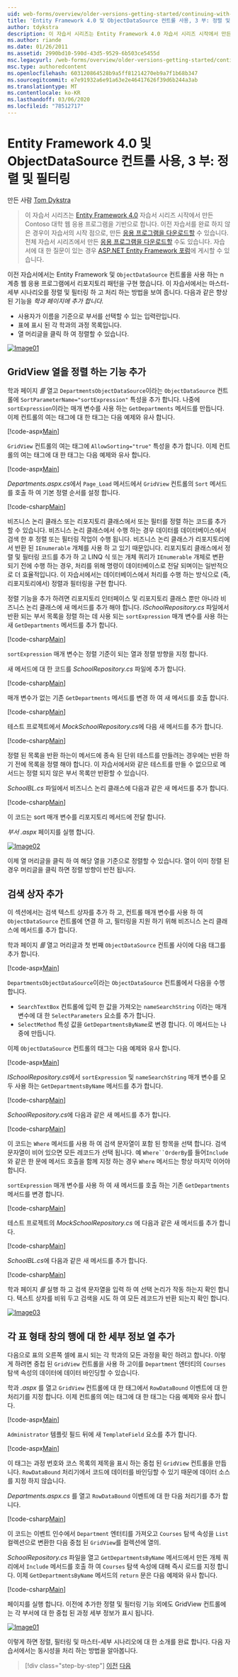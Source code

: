 ```yaml
---
uid: web-forms/overview/older-versions-getting-started/continuing-with-ef/using-the-entity-framework-and-the-objectdatasource-control-part-3-sorting-and-filtering
title: 'Entity Framework 4.0 및 ObjectDataSource 컨트롤 사용, 3 부: 정렬 및 필터링 | Microsoft Docs'
author: tdykstra
description: 이 자습서 시리즈는 Entity Framework 4.0 자습서 시리즈 시작에서 만든 Contoso 대학 웹 응용 프로그램을 기반으로 합니다. I...
ms.author: riande
ms.date: 01/26/2011
ms.assetid: 2990bd10-590d-43d5-9529-6b503ce5455d
msc.legacyurl: /web-forms/overview/older-versions-getting-started/continuing-with-ef/using-the-entity-framework-and-the-objectdatasource-control-part-3-sorting-and-filtering
msc.type: authoredcontent
ms.openlocfilehash: 603120864528b9a5ff81214270eb9a7f1b68b347
ms.sourcegitcommit: e7e91932a6e91a63e2e46417626f39d6b244a3ab
ms.translationtype: MT
ms.contentlocale: ko-KR
ms.lasthandoff: 03/06/2020
ms.locfileid: "78512717"
---
```

# <a name="using-the-entity-framework-40-and-the-objectdatasource-control-part-3-sorting-and-filtering"></a>Entity Framework 4.0 및 ObjectDataSource 컨트롤 사용, 3 부: 정렬 및 필터링

만든 사람 [Tom Dykstra](https://github.com/tdykstra)

> 이 자습서 시리즈는 [Entity Framework 4.0](https://asp.net/entity-framework/tutorials#Getting%20Started) 자습서 시리즈 시작에서 만든 Contoso 대학 웹 응용 프로그램을 기반으로 합니다. 이전 자습서를 완료 하지 않은 경우이 자습서의 시작 점으로, 만든 [응용 프로그램을 다운로드할](https://code.msdn.microsoft.com/ASPNET-Web-Forms-97f8ee9a) 수 있습니다. 전체 자습서 시리즈에서 만든 [응용 프로그램을 다운로드할](https://code.msdn.microsoft.com/ASPNET-Web-Forms-6c7197aa) 수도 있습니다. 자습서에 대 한 질문이 있는 경우 [ASP.NET Entity Framework 포럼](https://forums.asp.net/1227.aspx)에 게시할 수 있습니다.

이전 자습서에서는 Entity Framework 및 `ObjectDataSource` 컨트롤을 사용 하는 n 계층 웹 응용 프로그램에서 리포지토리 패턴을 구현 했습니다. 이 자습서에서는 마스터-세부 시나리오를 정렬 및 필터링 하 고 처리 하는 방법을 보여 줍니다. 다음과 같은 향상 된 기능을 *학과 페이지에 추가 합니다.*

- 사용자가 이름을 기준으로 부서를 선택할 수 있는 입력란입니다.
- 표에 표시 된 각 학과의 과정 목록입니다.
- 열 머리글을 클릭 하 여 정렬할 수 있습니다.

[![Image01](using-the-entity-framework-and-the-objectdatasource-control-part-3-sorting-and-filtering/_static/image2.png)](using-the-entity-framework-and-the-objectdatasource-control-part-3-sorting-and-filtering/_static/image1.png)

## <a name="adding-the-ability-to-sort-gridview-columns"></a>GridView 열을 정렬 하는 기능 추가

학과 페이지 *를* 열고 `DepartmentsObjectDataSource`이라는 `ObjectDataSource` 컨트롤에 `SortParameterName="sortExpression"` 특성을 추가 합니다. 나중에 `sortExpression`이라는 매개 변수를 사용 하는 `GetDepartments` 메서드를 만듭니다. 이제 컨트롤의 여는 태그에 대 한 태그는 다음 예제와 유사 합니다.

[!code-aspx[Main](using-the-entity-framework-and-the-objectdatasource-control-part-3-sorting-and-filtering/samples/sample1.aspx)]

`GridView` 컨트롤의 여는 태그에 `AllowSorting="true"` 특성을 추가 합니다. 이제 컨트롤의 여는 태그에 대 한 태그는 다음 예제와 유사 합니다.

[!code-aspx[Main](using-the-entity-framework-and-the-objectdatasource-control-part-3-sorting-and-filtering/samples/sample2.aspx)]

*Departments.aspx.cs*에서 `Page_Load` 메서드에서 `GridView` 컨트롤의 `Sort` 메서드를 호출 하 여 기본 정렬 순서를 설정 합니다.

[!code-csharp[Main](using-the-entity-framework-and-the-objectdatasource-control-part-3-sorting-and-filtering/samples/sample3.cs)]

비즈니스 논리 클래스 또는 리포지토리 클래스에서 또는 필터를 정렬 하는 코드를 추가할 수 있습니다. 비즈니스 논리 클래스에서 수행 하는 경우 데이터를 데이터베이스에서 검색 한 후 정렬 또는 필터링 작업이 수행 됩니다. 비즈니스 논리 클래스가 리포지토리에서 반환 된 `IEnumerable` 개체를 사용 하 고 있기 때문입니다. 리포지토리 클래스에서 정렬 및 필터링 코드를 추가 하 고 LINQ 식 또는 개체 쿼리가 `IEnumerable` 개체로 변환 되기 전에 수행 하는 경우, 처리를 위해 명령이 데이터베이스로 전달 되며이는 일반적으로 더 효율적입니다. 이 자습서에서는 데이터베이스에서 처리를 수행 하는 방식으로 (즉, 리포지토리에서) 정렬과 필터링을 구현 합니다.

정렬 기능을 추가 하려면 리포지토리 인터페이스 및 리포지토리 클래스 뿐만 아니라 비즈니스 논리 클래스에 새 메서드를 추가 해야 합니다. *ISchoolRepository.cs* 파일에서 반환 되는 부서 목록을 정렬 하는 데 사용 되는 `sortExpression` 매개 변수를 사용 하는 새 `GetDepartments` 메서드를 추가 합니다.

[!code-csharp[Main](using-the-entity-framework-and-the-objectdatasource-control-part-3-sorting-and-filtering/samples/sample4.cs)]

`sortExpression` 매개 변수는 정렬 기준이 되는 열과 정렬 방향을 지정 합니다.

새 메서드에 대 한 코드를 *SchoolRepository.cs* 파일에 추가 합니다.

[!code-csharp[Main](using-the-entity-framework-and-the-objectdatasource-control-part-3-sorting-and-filtering/samples/sample5.cs)]

매개 변수가 없는 기존 `GetDepartments` 메서드를 변경 하 여 새 메서드를 호출 합니다.

[!code-csharp[Main](using-the-entity-framework-and-the-objectdatasource-control-part-3-sorting-and-filtering/samples/sample6.cs)]

테스트 프로젝트에서 *MockSchoolRepository.cs*에 다음 새 메서드를 추가 합니다.

[!code-csharp[Main](using-the-entity-framework-and-the-objectdatasource-control-part-3-sorting-and-filtering/samples/sample7.cs)]

정렬 된 목록을 반환 하는이 메서드에 종속 된 단위 테스트를 만들려는 경우에는 반환 하기 전에 목록을 정렬 해야 합니다. 이 자습서에서와 같은 테스트를 만들 수 없으므로 메서드는 정렬 되지 않은 부서 목록만 반환할 수 있습니다.

*SchoolBL.cs* 파일에서 비즈니스 논리 클래스에 다음과 같은 새 메서드를 추가 합니다.

[!code-csharp[Main](using-the-entity-framework-and-the-objectdatasource-control-part-3-sorting-and-filtering/samples/sample8.cs)]

이 코드는 sort 매개 변수를 리포지토리 메서드에 전달 합니다.

*부서 .aspx* 페이지를 실행 합니다.

[![Image02](using-the-entity-framework-and-the-objectdatasource-control-part-3-sorting-and-filtering/_static/image4.png)](using-the-entity-framework-and-the-objectdatasource-control-part-3-sorting-and-filtering/_static/image3.png)

이제 열 머리글을 클릭 하 여 해당 열을 기준으로 정렬할 수 있습니다. 열이 이미 정렬 된 경우 머리글을 클릭 하면 정렬 방향이 반전 됩니다.

## <a name="adding-a-search-box"></a>검색 상자 추가

이 섹션에서는 검색 텍스트 상자를 추가 하 고, 컨트롤 매개 변수를 사용 하 여 `ObjectDataSource` 컨트롤에 연결 하 고, 필터링을 지원 하기 위해 비즈니스 논리 클래스에 메서드를 추가 합니다.

학과 페이지 *를* 열고 머리글과 첫 번째 `ObjectDataSource` 컨트롤 사이에 다음 태그를 추가 합니다.

[!code-aspx[Main](using-the-entity-framework-and-the-objectdatasource-control-part-3-sorting-and-filtering/samples/sample9.aspx)]

`DepartmentsObjectDataSource`이라는 `ObjectDataSource` 컨트롤에서 다음을 수행 합니다.

- `SearchTextBox` 컨트롤에 입력 한 값을 가져오는 `nameSearchString` 이라는 매개 변수에 대 한 `SelectParameters` 요소를 추가 합니다.
- `SelectMethod` 특성 값을 `GetDepartmentsByName`로 변경 합니다. 이 메서드는 나중에 만듭니다.

이제 `ObjectDataSource` 컨트롤의 태그는 다음 예제와 유사 합니다.

[!code-aspx[Main](using-the-entity-framework-and-the-objectdatasource-control-part-3-sorting-and-filtering/samples/sample10.aspx)]

*ISchoolRepository.cs*에서 `sortExpression` 및 `nameSearchString` 매개 변수를 모두 사용 하는 `GetDepartmentsByName` 메서드를 추가 합니다.

[!code-csharp[Main](using-the-entity-framework-and-the-objectdatasource-control-part-3-sorting-and-filtering/samples/sample11.cs)]

*SchoolRepository.cs*에 다음과 같은 새 메서드를 추가 합니다.

[!code-csharp[Main](using-the-entity-framework-and-the-objectdatasource-control-part-3-sorting-and-filtering/samples/sample12.cs)]

이 코드는 `Where` 메서드를 사용 하 여 검색 문자열이 포함 된 항목을 선택 합니다. 검색 문자열이 비어 있으면 모든 레코드가 선택 됩니다. 예 `Where``OrderBy`를 들어`Include`와 같은 한 문에 메서드 호출을 함께 지정 하는 경우 `Where` 메서드는 항상 마지막 이어야 합니다.

`sortExpression` 매개 변수를 사용 하 여 새 메서드를 호출 하는 기존 `GetDepartments` 메서드를 변경 합니다.

[!code-csharp[Main](using-the-entity-framework-and-the-objectdatasource-control-part-3-sorting-and-filtering/samples/sample13.cs)]

테스트 프로젝트의 *MockSchoolRepository.cs* 에 다음과 같은 새 메서드를 추가 합니다.

[!code-csharp[Main](using-the-entity-framework-and-the-objectdatasource-control-part-3-sorting-and-filtering/samples/sample14.cs)]

*SchoolBL.cs*에 다음과 같은 새 메서드를 추가 합니다.

[!code-csharp[Main](using-the-entity-framework-and-the-objectdatasource-control-part-3-sorting-and-filtering/samples/sample15.cs)]

학과 페이지 *를* 실행 하 고 검색 문자열을 입력 하 여 선택 논리가 작동 하는지 확인 합니다. 텍스트 상자를 비워 두고 검색을 시도 하 여 모든 레코드가 반환 되는지 확인 합니다.

[![Image03](using-the-entity-framework-and-the-objectdatasource-control-part-3-sorting-and-filtering/_static/image6.png)](using-the-entity-framework-and-the-objectdatasource-control-part-3-sorting-and-filtering/_static/image5.png)

## <a name="adding-a-details-column-for-each-grid-row"></a>각 표 형태 창의 행에 대 한 세부 정보 열 추가

다음으로 표의 오른쪽 셀에 표시 되는 각 학과의 모든 과정을 확인 하려고 합니다. 이렇게 하려면 중첩 된 `GridView` 컨트롤을 사용 하 고이를 `Department` 엔터티의 `Courses` 탐색 속성의 데이터에 데이터 바인딩할 수 있습니다.

학과 *.aspx* 를 열고 `GridView` 컨트롤에 대 한 태그에서 `RowDataBound` 이벤트에 대 한 처리기를 지정 합니다. 이제 컨트롤의 여는 태그에 대 한 태그는 다음 예제와 유사 합니다.

[!code-aspx[Main](using-the-entity-framework-and-the-objectdatasource-control-part-3-sorting-and-filtering/samples/sample16.aspx)]

`Administrator` 템플릿 필드 뒤에 새 `TemplateField` 요소를 추가 합니다.

[!code-aspx[Main](using-the-entity-framework-and-the-objectdatasource-control-part-3-sorting-and-filtering/samples/sample17.aspx)]

이 태그는 과정 번호와 코스 목록의 제목을 표시 하는 중첩 된 `GridView` 컨트롤을 만듭니다. `RowDataBound` 처리기에서 코드에 데이터를 바인딩할 수 있기 때문에 데이터 소스를 지정 하지 않습니다.

*Departments.aspx.cs* 를 열고 `RowDataBound` 이벤트에 대 한 다음 처리기를 추가 합니다.

[!code-csharp[Main](using-the-entity-framework-and-the-objectdatasource-control-part-3-sorting-and-filtering/samples/sample18.cs)]

이 코드는 이벤트 인수에서 `Department` 엔터티를 가져오고 `Courses` 탐색 속성을 `List` 컬렉션으로 변환한 다음 중첩 된 `GridView`를 컬렉션에 열의.

*SchoolRepository.cs* 파일을 열고 `GetDepartmentsByName` 메서드에서 만든 개체 쿼리에서 `Include` 메서드를 호출 하 여 `Courses` 탐색 속성에 대해 즉시 로드를 지정 합니다. 이제 `GetDepartmentsByName` 메서드의 `return` 문은 다음 예제와 유사 합니다.

[!code-csharp[Main](using-the-entity-framework-and-the-objectdatasource-control-part-3-sorting-and-filtering/samples/sample19.cs)]

페이지를 실행 합니다. 이전에 추가한 정렬 및 필터링 기능 외에도 GridView 컨트롤에는 각 부서에 대 한 중첩 된 과정 세부 정보가 표시 됩니다.

[![Image01](using-the-entity-framework-and-the-objectdatasource-control-part-3-sorting-and-filtering/_static/image8.png)](using-the-entity-framework-and-the-objectdatasource-control-part-3-sorting-and-filtering/_static/image7.png)

이렇게 하면 정렬, 필터링 및 마스터-세부 시나리오에 대 한 소개를 완료 합니다. 다음 자습서에서는 동시성을 처리 하는 방법을 알아봅니다.

> [!div class="step-by-step"]
> [이전](using-the-entity-framework-and-the-objectdatasource-control-part-2-adding-a-business-logic-layer-and-unit-tests.md)
> [다음](handling-concurrency-with-the-entity-framework-in-an-asp-net-web-application.md)
